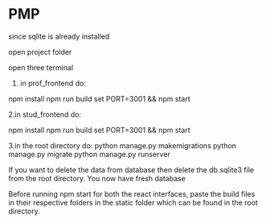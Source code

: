 # PMP

since sqlite is already installed

open project folder


open three terminal

1. in prof_frontend
do:

npm install
npm run build
set PORT=3001 && npm start

2.in stud_frontend
do:

npm install
npm run build
set PORT=3001 && npm start

3.in the root directory
do:
python manage.py makemigrations
python manage.py migrate
python manage.py runserver



If you want to delete the data from database then delete the db.sqlite3 file from the root directory. You now have fresh database


Before running npm start for both the react interfaces, paste the build files in their respective folders in the static folder which can be found in the root directory.




